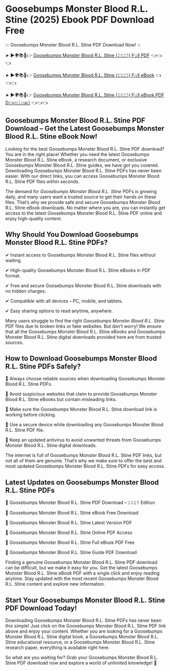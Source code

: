 # Goosebumps Monster Blood R.L. Stine (2025) Ebook PDF Download Free

💥 Goosebumps Monster Blood R.L. Stine PDF Download Now! 💥

➤ ►🌍📚📱👉 [Goosebumps Monster Blood R.L. Stine (𝟸𝟶𝟸𝟻) F𝚞ll PDF](https://getpdf.xyz/goosebumps-monster-blood-r.l.-stine) 👈👈👈


➤ ►🌍📚📱👉 [Goosebumps Monster Blood R.L. Stine (𝟸𝟶𝟸𝟻) F𝚞ll eBook](https://getpdf.xyz/goosebumps-monster-blood-r.l.-stine) 👈👈👈


➤ ►🌍📚📱👉 [Goosebumps Monster Blood R.L. Stine (𝟸𝟶𝟸𝟻) F𝚞ll eBook PDF D𝚘𝚠𝚗𝚕𝚘a𝚍](https://getpdf.xyz/goosebumps-monster-blood-r.l.-stine) 👈👈👈


## Goosebumps Monster Blood R.L. Stine PDF Download – Get the Latest Goosebumps Monster Blood R.L. Stine eBook Now!

Looking for the best Goosebumps Monster Blood R.L. Stine PDF download? You are in the right place! Whether you need the latest Goosebumps Monster Blood R.L. Stine eBook, a research document, or exclusive Goosebumps Monster Blood R.L. Stine guides, we have got you covered. Downloading Goosebumps Monster Blood R.L. Stine PDFs has never been easier. With our direct links, you can access Goosebumps Monster Blood R.L. Stine PDF files within seconds.

The demand for *Goosebumps Monster Blood R.L. Stine* PDFs is growing daily, and many users want a trusted source to get their hands on these files. That’s why we provide safe and secure Goosebumps Monster Blood R.L. Stine eBook downloads. No matter where you are, you can instantly get access to the latest Goosebumps Monster Blood R.L. Stine PDF online and enjoy high-quality content.

## Why Should You Download Goosebumps Monster Blood R.L. Stine PDFs?

✔ Instant access to Goosebumps Monster Blood R.L. Stine files without waiting.

✔ High-quality Goosebumps Monster Blood R.L. Stine eBooks in PDF format.

✔ Free and secure Goosebumps Monster Blood R.L. Stine downloads with no hidden charges.

✔ Compatible with all devices – PC, mobile, and tablets.

✔ Easy sharing options to read anytime, anywhere.

Many users struggle to find the right *Goosebumps Monster Blood R.L. Stine* PDF files due to broken links or fake websites. But don’t worry! We ensure that all the Goosebumps Monster Blood R.L. Stine eBooks and Goosebumps Monster Blood R.L. Stine digital downloads provided here are from trusted sources.

## How to Download Goosebumps Monster Blood R.L. Stine PDFs Safely?

📌 Always choose reliable sources when downloading Goosebumps Monster Blood R.L. Stine PDFs.

📌 Avoid suspicious websites that claim to provide Goosebumps Monster Blood R.L. Stine eBooks but contain misleading links.

📌 Make sure the Goosebumps Monster Blood R.L. Stine download link is working before clicking.

📌 Use a secure device while downloading any Goosebumps Monster Blood R.L. Stine PDF file.

📌 Keep an updated antivirus to avoid unwanted threats from Goosebumps Monster Blood R.L. Stine digital downloads.

The internet is full of Goosebumps Monster Blood R.L. Stine PDF links, but not all of them are genuine. That’s why we make sure to offer the best and most updated Goosebumps Monster Blood R.L. Stine PDFs for easy access.

## Latest Updates on Goosebumps Monster Blood R.L. Stine PDFs

🔹 Goosebumps Monster Blood R.L. Stine PDF Download – 𝟸𝟶𝟸𝟻 Edition

🔹 Goosebumps Monster Blood R.L. Stine eBook Free Download

🔹 Goosebumps Monster Blood R.L. Stine Latest Version PDF

🔹 Goosebumps Monster Blood R.L. Stine Online PDF Access

🔹 Goosebumps Monster Blood R.L. Stine Full eBook PDF Free

🔹 Goosebumps Monster Blood R.L. Stine Guide PDF Download

Finding a genuine Goosebumps Monster Blood R.L. Stine PDF download can be difficult, but we make it easy for you. Get the latest Goosebumps Monster Blood R.L. Stine eBook PDF with a single click and enjoy reading anytime. Stay updated with the most recent Goosebumps Monster Blood R.L. Stine content and explore new information.

## Start Your Goosebumps Monster Blood R.L. Stine PDF Download Today!

Downloading Goosebumps Monster Blood R.L. Stine PDFs has never been this simple! Just click on the Goosebumps Monster Blood R.L. Stine PDF link above and enjoy your content. Whether you are looking for a Goosebumps Monster Blood R.L. Stine digital book, a Goosebumps Monster Blood R.L. Stine educational resource, or a Goosebumps Monster Blood R.L. Stine research paper, everything is available right here.

So what are you waiting for? Grab your Goosebumps Monster Blood R.L. Stine PDF download now and explore a world of unlimited knowledge! 🚀